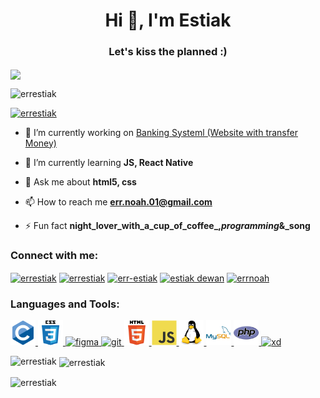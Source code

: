 <h1 align="center">Hi 👋, I'm Estiak</h1>
<h3 align="center">Let's kiss the planned :)</h3>

<img align="center" src="https://media.giphy.com/media/v1.Y2lkPTc5MGI3NjExMDQ5YTRkYzhhMzM2ZDhlMTdlMzY0ZDc2YTk4NDRjODQ4ZWIzYzUxOCZlcD12MV9pbnRlcm5hbF9naWZzX2dpZklkJmN0PWc/iRGS1CQ1zodBxsVCqW/giphy.gif">


<p align="left"> <img src="https://komarev.com/ghpvc/?username=errestiak&label=Profile%20views&color=0e75b6&style=flat" alt="errestiak" /> </p>

<p align="left"> <a href="https://github.com/ryo-ma/github-profile-trophy"><img src="https://github-profile-trophy.vercel.app/?username=errestiak" alt="errestiak"/></a> </p>

- 🔭 I’m currently working on [Banking Systeml (Website with transfer Money)]([https://github.com/errEstiak/small-projects-on-js.git](https://github.com/errEstiak/Bank-App))

- 🌱 I’m currently learning **JS, React Native**

- 💬 Ask me about **html5, css**

- 📫 How to reach me **err.noah.01@gmail.com**

- ⚡ Fun fact **night_lover_with_a_cup_of_coffee_,_programming_&_song**

<h3 align="left">Connect with me:</h3>
<p align="left">
<a href="https://codepen.io/errestiak" target="blank"><img align="center" src="https://raw.githubusercontent.com/rahuldkjain/github-profile-readme-generator/master/src/images/icons/Social/codepen.svg" alt="errestiak" height="30" width="40" /></a>
<a href="https://twitter.com/errestiak" target="blank"><img align="center" src="https://raw.githubusercontent.com/rahuldkjain/github-profile-readme-generator/master/src/images/icons/Social/twitter.svg" alt="errestiak" height="30" width="40" /></a>
<a href="https://linkedin.com/in/err-estiak" target="blank"><img align="center" src="https://raw.githubusercontent.com/rahuldkjain/github-profile-readme-generator/master/src/images/icons/Social/linked-in-alt.svg" alt="err-estiak" height="30" width="40" /></a>
<a href="https://fb.com/estiak dewan" target="blank"><img align="center" src="https://raw.githubusercontent.com/rahuldkjain/github-profile-readme-generator/master/src/images/icons/Social/facebook.svg" alt="estiak dewan" height="30" width="40" /></a>
<a href="https://dribbble.com/errnoah" target="blank"><img align="center" src="https://raw.githubusercontent.com/rahuldkjain/github-profile-readme-generator/master/src/images/icons/Social/dribbble.svg" alt="errnoah" height="30" width="40" /></a>
</p>

<h3 align="left">Languages and Tools:</h3>
<p align="left"> <a href="https://www.cprogramming.com/" target="_blank" rel="noreferrer"> <img src="https://raw.githubusercontent.com/devicons/devicon/master/icons/c/c-original.svg" alt="c" width="40" height="40"/> </a> <a href="https://www.w3schools.com/css/" target="_blank" rel="noreferrer"> <img src="https://raw.githubusercontent.com/devicons/devicon/master/icons/css3/css3-original-wordmark.svg" alt="css3" width="40" height="40"/> </a> <a href="https://www.figma.com/" target="_blank" rel="noreferrer"> <img src="https://www.vectorlogo.zone/logos/figma/figma-icon.svg" alt="figma" width="40" height="40"/> </a> <a href="https://git-scm.com/" target="_blank" rel="noreferrer"> <img src="https://www.vectorlogo.zone/logos/git-scm/git-scm-icon.svg" alt="git" width="40" height="40"/> </a> <a href="https://www.w3.org/html/" target="_blank" rel="noreferrer"> <img src="https://raw.githubusercontent.com/devicons/devicon/master/icons/html5/html5-original-wordmark.svg" alt="html5" width="40" height="40"/> </a> <a href="https://developer.mozilla.org/en-US/docs/Web/JavaScript" target="_blank" rel="noreferrer"> <img src="https://raw.githubusercontent.com/devicons/devicon/master/icons/javascript/javascript-original.svg" alt="javascript" width="40" height="40"/> </a> <a href="https://www.linux.org/" target="_blank" rel="noreferrer"> <img src="https://raw.githubusercontent.com/devicons/devicon/master/icons/linux/linux-original.svg" alt="linux" width="40" height="40"/> </a> <a href="https://www.mysql.com/" target="_blank" rel="noreferrer"> <img src="https://raw.githubusercontent.com/devicons/devicon/master/icons/mysql/mysql-original-wordmark.svg" alt="mysql" width="40" height="40"/> </a> <a href="https://www.php.net" target="_blank" rel="noreferrer"> <img src="https://raw.githubusercontent.com/devicons/devicon/master/icons/php/php-original.svg" alt="php" width="40" height="40"/> </a> <a href="https://www.adobe.com/products/xd.html" target="_blank" rel="noreferrer"> <img src="https://cdn.worldvectorlogo.com/logos/adobe-xd.svg" alt="xd" width="40" height="40"/> </a> </p>

<p><img align="left" src="https://github-readme-stats.vercel.app/api/top-langs?username=errestiak&show_icons=true&locale=en&layout=compact" alt="errestiak" /></p>

<p>&nbsp;<img align="center" src="https://github-readme-stats.vercel.app/api?username=errestiak&show_icons=true&locale=en" alt="errestiak" /></p>

<p><img align="center" src="https://github-readme-streak-stats.herokuapp.com/?user=errestiak&" alt="errestiak" /></p>
